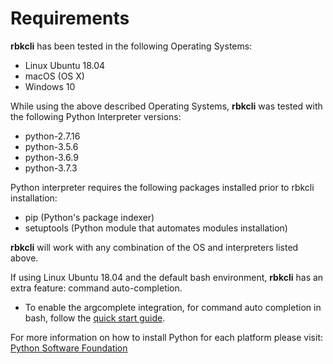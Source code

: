 # Requirements

**rbkcli** has been tested in the following Operating Systems:
- Linux Ubuntu 18.04
- macOS (OS X)
- Windows 10

While using the above described Operating Systems, **rbkcli** was tested with the following Python Interpreter versions:
- python-2.7.16
- python-3.5.6
- python-3.6.9
- python-3.7.3

Python interpreter requires the following packages installed prior to rbkcli installation:
- pip (Python's package indexer)
- setuptools (Python module that automates modules installation)

**rbkcli** will work with any combination of the OS and interpreters listed above. 

If using Linux Ubuntu 18.04 and the default bash environment, **rbkcli** has an extra feature: command auto-completion.
- To enable the argcomplete integration, for command auto completion in bash, follow the [quick start guide](quick-start.md).

For more information on how to install Python for each platform please visit: [Python Software Foundation](https://www.python.org/)